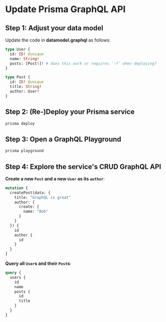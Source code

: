 # Update Prisma GraphQL API

## Step 1: Adjust your data model

Update the code in **datamodel.graphql** as follows:

```graphql
type User {
  id: ID! @unique
  name: String!
  posts: [Post!]! # does this work or requires `-f` when deploying?
}

type Post {
  id: ID! @unique
  title: String!
  author: User!
}
```

## Step 2: (Re-)Deploy your Prisma service

```bash
prisma deploy
```

## Step 3: Open a GraphQL Playground

```bash
prisma playground
```

## Step 4: Explore the service's CRUD GraphQL API

**Create a new `Post` and a new `User` as its `author`**:

```graphql
mutation {
  createPost(data: {
    title: "GraphQL is great"
    author: {
      create: {
        name: "Bob"
      }
    }
  }) {
    id
    author {
      id
    }
  }
}
```

**Query all `User`s and their `Post`s**:

```graphql
query {
  users {
    id
    name
    posts {
      id
      title
    }
  }
}
```